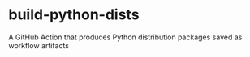 # build-python-dists
A GitHub Action that produces Python distribution packages saved as workflow artifacts
